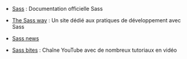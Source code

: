 
- [Sass](http://sass-lang.com/) : Documentation officielle Sass

- [The Sass way](http://thesassway.com/) : Un site dédié aux pratiques de développement avec Sass
- [Sass news](http://www.sassnews.com/)
- [Sass bites](https://www.youtube.com/user/sassbites) : Chaîne YouTube avec de nombreux tutoriaux en vidéo